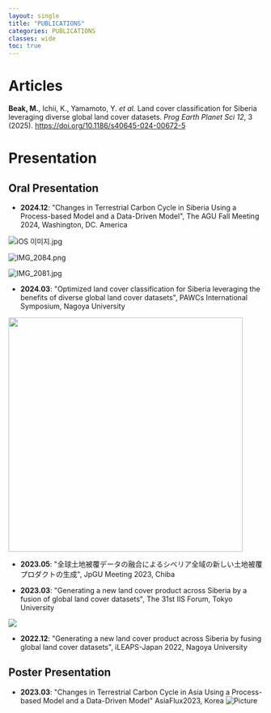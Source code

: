 ```yaml
---
layout: single
title: "PUBLICATIONS"
categories: PUBLICATIONS
classes: wide
toc: true
---
```


# Articles

**Beak, M.**, Ichii, K., Yamamoto, Y. *et al.* Land cover classification for Siberia leveraging diverse global land cover datasets. *Prog Earth Planet Sci* *12*, 3 (2025). https://doi.org/10.1186/s40645-024-00672-5

# Presentation

## Oral Presentation

- **2024.12**: "Changes in Terrestrial Carbon Cycle in Siberia Using a Process-based Model and a Data-Driven Model", The AGU Fall Meeting 2024, Washington, DC. America

![iOS 이미지.jpg](../../images/2025-01-08-second/317a9ce33f9a97b868989110589018d4f3e745f6.jpg)

![IMG_2084.png](../../images/2025-01-08-second/7d0a7b7c4bf453aa5590d6bf38f681623076cf94.png)

![IMG_2081.jpg](../../images/2025-01-08-second/6e49fcfeed7cf4227980433648e644b785942c8d.jpg)

- **2024.03**: "Optimized land cover classification for Siberia leveraging the benefits of diverse global land cover datasets", PAWCs International Symposium, Nagoya University

<img title="" src="https://enpawcs.home.blog/wp-content/uploads/2024/03/img_8532.jpg" alt="" width="463" data-align="center">

- **2023.05**: "全球土地被覆データの融合によるシベリア全域の新しい土地被覆プロダクトの生成", JpGU Meeting 2023, Chiba

- **2023.03**: "Generating a new land cover product across Siberia by a fusion of global land cover datasets", The 31st IIS Forum, Tokyo University

![](../../images/2025-01-08-second/2025-01-08-21-20-10-image.png)

- **2022.12**: "Generating a new land cover product across Siberia by fusing global land cover datasets", iLEAPS-Japan 2022, Nagoya University 

## Poster Presentation

- **2023.03**: "Changes in Terrestrial Carbon Cycle in Asia Using a Process-based Model and a Data-Driven Model" AsiaFlux2023, Korea ![Picture](https://ichiilab.weebly.com/uploads/1/0/9/1/109128265/published/img-1977.jpg?1704198328)
